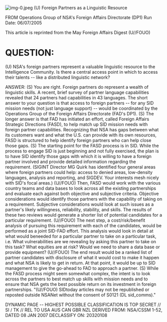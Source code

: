 ![img-0.jpeg](img-0.jpeg)
(U) Foreign Partners as a Linguistic Resource

FROM
Operations Group of NSA's Foreign Affairs Directorate (DP1)
Run Date: 06/07/2005

This article is reprinted from the May Foreign Affairs Digest (U//FOUO)

# QUESTION: 

(U) NSA's foreign partners represent a valuable linguistic resource to the Intelligence Community. Is there a central access point in which to access their talents -- like a distributed linguistic network?

ANSWER:
(S) You are right. Foreign partners do represent a wealth of linguistic skills. A recent, brief survey of partner language capabilities revealed that 24 partners had capabilities in 43 languages. The short answer to your question is that access to foreign partners -- for any SID mission needs (not just language support) -- would be coordinated by the Operations Group of the Foreign Affairs Directorate (FAD's DP1).
(S) The longer answer is that FAD has initiated an effort, called Foreign Affairs Strategic Directions (FASD), to help match up SID mission needs with foreign partner capabilities. Recognizing that NSA has gaps between what its customers want and what the U.S. can provide with its own resources, FASD is structured to help identify foreign partners who can help close those gaps.
(S) The starting point for the FASD process is in SID. While the process to engage SID is just beginning and not fully exercised, the plan is to have SID identify those gaps with which it is willing to have a foreign partner involved and provide detailed information regarding the requirement. (SIGINT Director MG Quirk has identified four general areas where foreign partners could help: access to denied areas, low-density languages, analysis and reporting, and SIGDEV. Your interests mesh nicely with SID's focal areas.)
(U//FOUO) Then, FASD would work with the various country teams and data bases to look across all the existing partnerships and evaluate each against both objective and subjective criteria. Objective considerations would identify those partners with the capability of taking on a requirement. Subjective considerations would look at such issues as a partner's likely willingness, reliability, stability, and skills. The results of these two reviews would generate a shorter list of potential candidates for a particular requirement.
(U//FOUO) The next step, a cost/risk/benefit analysis of pursuing this requirement with each of the candidates, would be performed as a joint SID-FAD effort. This analysis would look in detail at what would beneeded for a particular partner to take on a particular task, i.e. What vulnerabilities are we revealing by asking this partner to take on this task? What equities are at risk? Would we need to share a data base or provide equipment?
(U//FOUO) The end result would be a ranked list of partner candidates with disclosure of what it would cost to make it happen and what NSA is likely to get in return. At that point, it would be up to SID management to give the go-ahead to FAD to approach a partner.
(S) While the FASD process might seem somewhat complex, the intent is to look across the partners to best match up skills with mission needs and to ensure that NSA gets the best possible return on its investment in foreign partnerships.
"(U//FOUO) SIDtoday articles may not be republished or reposted outside NSANet without the consent of S0121 (DL sid_comms)."

DYNAMIC PAGE -- HIGHEST POSSIBLE CLASSIFICATION IS TOP SECRET // SI / TK // REL TO USA AUS CAN GBR NZL
DERIVED FROM: NSA/CSSM 1-52, DATED 08 JAN 2007 DECLASSIFY ON: 20320108
